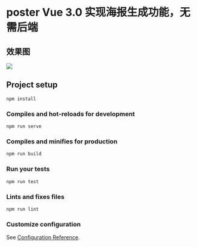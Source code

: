 # poster Vue 3.0 实现海报生成功能，无需后端

## 效果图

![](https://ws1.sinaimg.cn/large/a0d2600bly1g687fx0a4og207u0h0k5y.gif)

## Project setup
```
npm install
```

### Compiles and hot-reloads for development
```
npm run serve
```

### Compiles and minifies for production
```
npm run build
```

### Run your tests
```
npm run test
```

### Lints and fixes files
```
npm run lint
```

### Customize configuration
See [Configuration Reference](https://cli.vuejs.org/config/).
